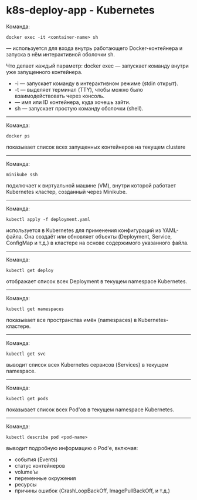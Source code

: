 # k8s-deploy-app - Kubernetes

Команда:

`docker exec -it <container-name> sh`

— используется для входа внутрь работающего Docker-контейнера и запуска в нём интерактивной оболочки sh.

Что делает каждый параметр:
docker exec — запускает команду внутри уже запущенного контейнера.

- -i — запускает команду в интерактивном режиме (stdin открыт).
- -t — выделяет терминал (TTY), чтобы можно было взаимодействовать через консоль.
- <container-name> — имя или ID контейнера, куда хочешь зайти.
- sh — запускает простую команду оболочки (shell).

---

Команда:

`docker ps`

показывает список всех запущенных контейнеров на текущем clustere

---

Команда:

`minikube ssh`

подключает к виртуальной машине (VM), внутри которой работает Kubernetes кластер, созданный через Minikube.

---

Команда:

`kubectl apply -f deployment.yaml`

используется в Kubernetes для применения конфигураций из YAML-файла. Она создаёт или обновляет объекты (Deployment, Service, ConfigMap и т.д.) в кластере на основе содержимого указанного файла.

--- 

Команда:

`kubectl get deploy`

отображает список всех Deployment в текущем namespace Kubernetes.

---

Команда:

`kubectl get namespaces`

показывает все пространства имён (namespaces) в Kubernetes-кластере.

---

Команда:

`kubectl get svc`

выводит список всех Kubernetes сервисов (Services) в текущем namespace.

---

Команда:

`kubectl get pods`

показывает список всех Pod'ов в текущем namespace Kubernetes.

---

Команда:

`kubectl describe pod <pod-name>`

выводит подробную информацию о Pod'е, включая:
- события (Events)
- статус контейнеров
- volume'ы
- переменные окружения
- ресурсы
- причины ошибок (CrashLoopBackOff, ImagePullBackOff, и т.д.)